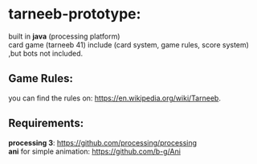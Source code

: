 # tarneeb-prototype:
built in **java** (processing platform) </br>
card game (tarneeb 41) include (card system, game rules, score system) ,but bots not included. </br>

## Game Rules:
you can find the rules on: 
https://en.wikipedia.org/wiki/Tarneeb.

## Requirements:
**processing 3**: https://github.com/processing/processing </br>
**ani** for simple animation: https://github.com/b-g/Ani
